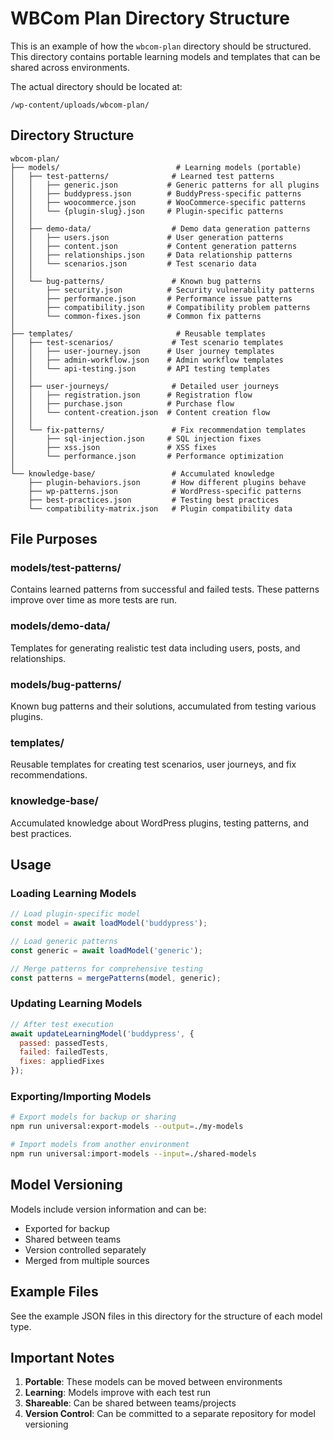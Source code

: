 # WBCom Plan Directory Structure

This is an example of how the `wbcom-plan` directory should be structured. This directory contains portable learning models and templates that can be shared across environments.

The actual directory should be located at:

```
/wp-content/uploads/wbcom-plan/
```

## Directory Structure

```
wbcom-plan/
├── models/                          # Learning models (portable)
│   ├── test-patterns/              # Learned test patterns
│   │   ├── generic.json           # Generic patterns for all plugins
│   │   ├── buddypress.json        # BuddyPress-specific patterns
│   │   ├── woocommerce.json       # WooCommerce-specific patterns
│   │   └── {plugin-slug}.json     # Plugin-specific patterns
│   │
│   ├── demo-data/                  # Demo data generation patterns
│   │   ├── users.json             # User generation patterns
│   │   ├── content.json           # Content generation patterns
│   │   ├── relationships.json     # Data relationship patterns
│   │   └── scenarios.json         # Test scenario data
│   │
│   └── bug-patterns/               # Known bug patterns
│       ├── security.json          # Security vulnerability patterns
│       ├── performance.json       # Performance issue patterns
│       ├── compatibility.json     # Compatibility problem patterns
│       └── common-fixes.json      # Common fix patterns
│
├── templates/                       # Reusable templates
│   ├── test-scenarios/             # Test scenario templates
│   │   ├── user-journey.json      # User journey templates
│   │   ├── admin-workflow.json    # Admin workflow templates
│   │   └── api-testing.json       # API testing templates
│   │
│   ├── user-journeys/              # Detailed user journeys
│   │   ├── registration.json      # Registration flow
│   │   ├── purchase.json          # Purchase flow
│   │   └── content-creation.json  # Content creation flow
│   │
│   └── fix-patterns/               # Fix recommendation templates
│       ├── sql-injection.json     # SQL injection fixes
│       ├── xss.json               # XSS fixes
│       └── performance.json       # Performance optimization
│
└── knowledge-base/                 # Accumulated knowledge
    ├── plugin-behaviors.json       # How different plugins behave
    ├── wp-patterns.json            # WordPress-specific patterns
    ├── best-practices.json         # Testing best practices
    └── compatibility-matrix.json   # Plugin compatibility data
```

## File Purposes

### models/test-patterns/
Contains learned patterns from successful and failed tests. These patterns improve over time as more tests are run.

### models/demo-data/
Templates for generating realistic test data including users, posts, and relationships.

### models/bug-patterns/
Known bug patterns and their solutions, accumulated from testing various plugins.

### templates/
Reusable templates for creating test scenarios, user journeys, and fix recommendations.

### knowledge-base/
Accumulated knowledge about WordPress plugins, testing patterns, and best practices.

## Usage

### Loading Learning Models

```javascript
// Load plugin-specific model
const model = await loadModel('buddypress');

// Load generic patterns
const generic = await loadModel('generic');

// Merge patterns for comprehensive testing
const patterns = mergePatterns(model, generic);
```

### Updating Learning Models

```javascript
// After test execution
await updateLearningModel('buddypress', {
  passed: passedTests,
  failed: failedTests,
  fixes: appliedFixes
});
```

### Exporting/Importing Models

```bash
# Export models for backup or sharing
npm run universal:export-models --output=./my-models

# Import models from another environment
npm run universal:import-models --input=./shared-models
```

## Model Versioning

Models include version information and can be:
- Exported for backup
- Shared between teams
- Version controlled separately
- Merged from multiple sources

## Example Files

See the example JSON files in this directory for the structure of each model type.

## Important Notes

1. **Portable**: These models can be moved between environments
2. **Learning**: Models improve with each test run
3. **Shareable**: Can be shared between teams/projects
4. **Version Control**: Can be committed to a separate repository for model versioning